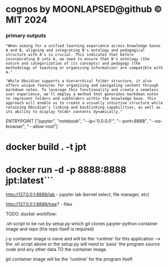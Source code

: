 # cognos by MOONLAPSED@github © MIT 2024

### primary outputs

```
"When aiming for a unified learning experience across knowledge bases A and B, aligning and integrating B's ontology and pedagogical structure with A's is crucial. This indicates that before incorporating B into A, we need to ensure that B's ontology (the nature and categorization of its concepts) and pedagogy (the methodology of teaching or organizing information) are compatible with A."
```
```
"While Obsidian supports a hierarchical folder structure, it also offers unique features for organizing and navigating content through markdown notes. To leverage this functionality and create a seamless user experience, we'll employ a method that generates markdown notes to represent folders and subfolders within the knowledge base. This approach will enable us to create a visually intuitive structure while retaining Obsidian's linking and backlinking capabilities, as well as its ability to display folder contents dynamically."
```


ENTRYPOINT ["jupyter", "notebook", "--ip='0.0.0.0'", "--port=8888", "--no-browser", "--allow-root"]
# docker build . -t jpt
# docker run -d -p 8888:8888 jpt:latest```







http://127.0.0.1:8888/lab - jupyter lab (kernel select, file manager, etc)

http://127.0.0.1:8888/tree? - files

TODO: docker workflow:

.sh script to be run by setup.py which git clones jupyter-python container image and repo (the repo itself is required)

j-p container image is naive and will be the 'runtime' for this application --> the .sh script above or the setup.py will need to 'pass' the program source code and any other data TO the container image.

jpt container image will be the 'runtime' for the program itself.

